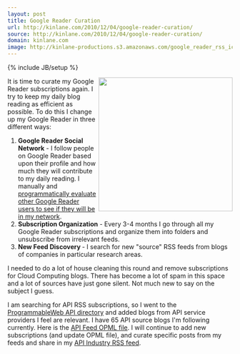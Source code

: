 ```yaml
---
layout: post
title: Google Reader Curation
url: http://kinlane.com/2010/12/04/google-reader-curation/
source: http://kinlane.com/2010/12/04/google-reader-curation/
domain: kinlane.com
image: http://kinlane-productions.s3.amazonaws.com/google_reader_rss_icons.jpg
---
```

{% include JB/setup %}<p><img src="http://kinlane-productions.s3.amazonaws.com/google_reader_rss_icons.jpg" alt="" width="300" align="right" />It is time to curate my Google Reader subscriptions again. I try to keep my daily blog reading as efficient as possible. To do this I change up my Google Reader in three different ways:
<ol class="mainlist">
	<li><strong>Google Reader Social Network</strong> - I follow people on Google Reader based upon their profile and how much they will contribute to my daily reading. I manually and <a href="http://www.kinlane.com/2010/12/evolve-my-google-reader-network/" target="_blank">programmatically evaluate other Google Reader users to see if they will be in my network</a>.</li>
	<li><strong>Subscription Organization</strong> - Every 3-4 months I go through all my Google Reader subscriptions and organize them into folders and unsubscribe from irrelevant feeds.</li>
	<li><strong>New Feed Discovery </strong>- I search for new "source" RSS feeds from blogs of companies in particular research areas.</li>
</ol>
I needed to do a lot of house cleaning this round and remove subscriptions for Cloud Computing blogs. There has become a lot of spam in this space and a lot of sources have just gone silent. Not much new to say on the subject I guess.<p></p>
I am searching for API RSS subscriptions, so I went to the <a href="http://www.programmableweb.com/apis" target="_blank">ProgrammableWeb API directory</a> and added blogs from API service providers I feel are relevant. I have 65 API source blogs I'm following currently. Here is the <a href="http://kinlane-productions.s3.amazonaws.com/google/reader/google-reader-subscriptions.xml" target="_blank">API Feed OPML file</a>. I will continue to add new subscriptions (and update OPML file), and curate specific posts from my feeds and share in my <a href="http://feeds.feedburner.com/api-marketViaKinInGoogleReader/" target="_blank">API Industry RSS feed</a>.</p>
